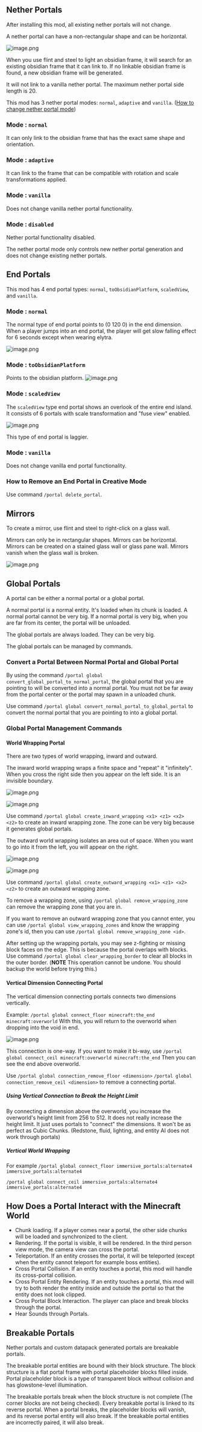 
## Nether Portals
After installing this mod, all existing nether portals will not change.

A nether portal can have a non-rectangular shape and can be horizontal.

![image.png](https://i.loli.net/2021/11/20/oRJmMSTIWCEprD3.png)

When you use flint and steel to light an obsidian frame, it will search for an existing obsidian frame that it can link to. If no linkable obsidian frame is found, a new obsidian frame will be generated.

It will not link to a vanilla nether portal. The maximum nether portal side length is 20.

This mod has 3 nether portal modes: `normal`, `adaptive` and `vanilla`. ([How to change nether portal mode](https://github.com/qouteall/ImmersivePortalsMod/wiki/Config-Options#how-to-access-the-config))

### Mode : `normal`
It can only link to the obsidian frame that has the exact same shape and orientation.

### Mode : `adaptive`
It can link to the frame that can be compatible with rotation and scale transformations applied.

### Mode : `vanilla`
Does not change vanilla nether portal functionality.

### Mode : `disabled`
Nether portal functionality disabled.

The nether portal mode only controls new nether portal generation and does not change existing nether portals.

## End Portals

This mod has 4 end portal types: `normal`, `toObsidianPlatform`, `scaledView`, and `vanilla`.

### Mode : `normal`

The normal type of end portal points to (0 120 0) in the end dimension. When a player jumps into an end portal, the player will get slow falling effect for 6 seconds except when wearing elytra.

![image.png](https://i.loli.net/2021/11/20/bJpMaWSZrmVeFPD.png)

### Mode : `toObsidianPlatform`

Points to the obsidian platform.
![image.png](https://i.loli.net/2021/11/20/QrFmWA3lOjk7f2N.png)

### Mode : `scaledView`

The `scaledView` type end portal shows an overlook of the entire end island. It consists of 6 portals with scale transformation and "fuse view" enabled.

![image.png](https://i.loli.net/2021/11/20/DS7iVrdEwZjQGnF.png)

This type of end portal is laggier.

### Mode : `vanilla`
Does not change vanilla end portal functionality.

### How to Remove an End Portal in Creative Mode
Use command `/portal delete_portal`.

## Mirrors
To create a mirror, use flint and steel to right-click on a glass wall.

Mirrors can only be in rectangular shapes. Mirrors can be horizontal. Mirrors can be created on a stained glass wall or glass pane wall. Mirrors vanish when the glass wall is broken.

![image.png](https://i.loli.net/2021/11/20/AKrQCBOvMaySbFs.png)

## Global Portals

A portal can be either a normal portal or a global portal.

A normal portal is a normal entity. It's loaded when its chunk is loaded. A normal portal cannot be very big. If a normal portal is very big, when you are far from its center, the portal will be unloaded.

The global portals are always loaded. They can be very big.

The global portals can be managed by commands.

### Convert a Portal Between Normal Portal and Global Portal

By using the command `/portal global convert_global_portal_to_normal_portal`, the global portal that you are pointing to will be converted into a normal portal. You must not be far away from the portal center or the portal may spawn in a unloaded chunk.

Use command `/portal global convert_normal_portal_to_global_portal` to convert the normal portal that you are pointing to into a global portal.

### Global Portal Management Commands

#### World Wrapping Portal

There are two types of world wrapping, inward and outward.

The inward world wrapping wraps a finite space and "repeat" it "infinitely". When you cross the right side then you appear on the left side. It is an invisible boundary.

![image.png](https://i.loli.net/2021/11/20/r7QdpFO9Bj4mMlz.png)

![image.png](https://i.loli.net/2021/11/20/HtwXsqSRVv4NAb2.png)

Use command `/portal global create_inward_wrapping <x1> <z1> <x2> <z2>` to create an inward wrapping zone.
The zone can be very big because it generates global portals.

The outward world wrapping isolates an area out of space. When you want to go into it from the left, you will appear on the right.

![image.png](https://i.loli.net/2021/11/20/hXp4kHzi2dZRqGE.png)

![image.png](https://i.loli.net/2021/11/20/LFQkhCZBV8jYSat.png)

Use command `/portal global create_outward_wrapping <x1> <z1> <x2> <z2>` to create an outward wrapping zone.

To remove a wrapping zone, using `/portal global remove_wrapping_zone` can remove the wrapping zone that you are in.

If you want to remove an outward wrapping zone that you cannot enter, you can use `/portal global view_wrapping_zones` and know the wrapping zone's id, then you can use `/portal global remove_wrapping_zone <id>`.

After setting up the wrapping portals, you may see z-fighting or missing block faces on the edge. This is because the portal overlaps with blocks.
Use command `/portal global clear_wrapping_border` to clear all blocks in the outer border.
(**NOTE** This operation cannot be undone. You should backup the world before trying this.)

#### Vertical Dimension Connecting Portal
The vertical dimension connecting portals connects two dimensions vertically.

Example:
`/portal global connect_floor minecraft:the_end minecraft:overworld`
With this, you will return to the overworld when dropping into the void in end.

![image.png](https://i.loli.net/2021/11/20/y1dMQjhiPVDesJf.png)

This connection is one-way. If you want to make it bi-way, use
`/portal global connect_ceil minecraft:overworld minecraft:the_end`
Then you can see the end above overworld.

Use `/portal global connection_remove_floor <dimension>` `/portal global connection_remove_ceil <dimension>` to remove a connecting portal.

##### Using Vertical Connection to Break the Height Limit
By connecting a dimension above the overworld, you increase the overworld's height limit from 256 to 512. It does not really increase the height limit. It just uses portals to "connect" the dimensions. It won't be as perfect as Cubic Chunks. (Redstone, fluid, lighting, and entity AI does not work through portals)

##### Vertical World Wrapping
For example
`/portal global connect_floor immersive_portals:alternate4 immersive_portals:alternate4`

`/portal global connect_ceil immersive_portals:alternate4 immersive_portals:alternate4`

## How Does a Portal Interact with the Minecraft World

* Chunk loading. If a player comes near a portal, the other side chunks will be loaded and synchronized to the client.
* Rendering. If the portal is visible, it will be rendered. In the third person view mode, the camera view can cross the portal.
* Teleportation. If an entity crosses the portal, it will be teleported (except when the entity cannot teleport for example boss entities).
* Cross Portal Collision. If an entity touches a portal, this mod will handle its cross-portal collision.
* Cross Portal Entity Rendering. If an entity touches a portal, this mod will try to both render the entity inside and outside the portal so that the entity does not look clipped.
* Cross Portal Block Interaction. The player can place and break blocks through the portal.
* Hear Sounds through Portals.

## Breakable Portals
Nether portals and custom datapack generated portals are breakable portals.

The breakable portal entities are bound with their block structure. The block structure is a flat portal frame with portal placeholder blocks filled inside. Portal placeholder block is a type of transparent block without collision and has glowstone-level illumination.

The breakable portals break when the block structure is not complete (The corner blocks are not being checked). 
Every breakable portal is linked to its reverse portal. When a portal breaks, the placeholder blocks will vanish, and its reverse portal entity will also break. If the breakable portal entities are incorrectly paired, it will also break.